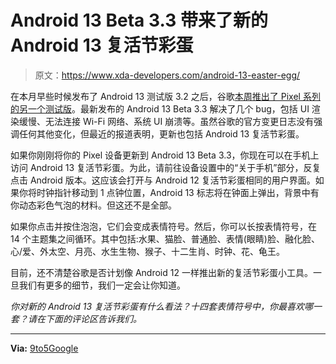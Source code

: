 # Android 13 Beta 3.3 带来了新的 Android 13 复活节彩蛋

> 原文：<https://www.xda-developers.com/android-13-easter-egg/>

在本月早些时候发布了 Android 13 测试版 3.2 之后，谷歌[本周推出了 Pixel 系列的另一个测试版](https://www.xda-developers.com/android-13-beta-3-3-released/)。最新发布的 Android 13 Beta 3.3 解决了几个 bug，包括 UI 渲染缓慢、无法连接 Wi-Fi 网络、系统 UI 崩溃等。虽然谷歌的官方变更日志没有强调任何其他变化，但最近的报道表明，更新也包括 Android 13 复活节彩蛋。

如果你刚刚将你的 Pixel 设备更新到 Android 13 Beta 3.3，你现在可以在手机上访问 Android 13 复活节彩蛋。为此，请前往设备设置中的“关于手机”部分，反复点击 Android 版本。这应该会打开与 Android 12 复活节彩蛋相同的用户界面。如果你将时钟指针移动到 1 点钟位置，Android 13 标志将在钟面上弹出，背景中有你动态彩色气泡的材料。但这还不是全部。

如果你点击并按住泡泡，它们会变成表情符号。然后，你可以长按表情符号，在 14 个主题集之间循环。其中包括:水果、猫脸、普通脸、表情(眼睛)脸、融化脸、心/爱、外太空、月亮、水生生物、猴子、十二生肖、时钟、花、龟王。

目前，还不清楚谷歌是否计划像 Android 12 一样推出新的复活节彩蛋小工具。一旦我们有更多的细节，我们一定会让你知道。

*你对新的 Android 13 复活节彩蛋有什么看法？十四套表情符号中，你最喜欢哪一套？请在下面的评论区告诉我们。*

* * *

**Via:** [9to5Google](https://9to5google.com/2022/06/27/android-13-easter-egg/)